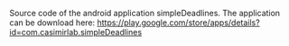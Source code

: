 Source code of the android application simpleDeadlines.
The application can be download here:
https://play.google.com/store/apps/details?id=com.casimirlab.simpleDeadlines
